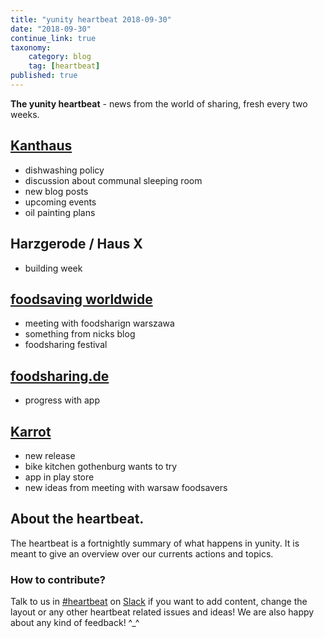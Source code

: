 ```yaml
---
title: "yunity heartbeat 2018-09-30"
date: "2018-09-30"
continue_link: true
taxonomy:
    category: blog
    tag: [heartbeat]
published: true
---
```


**The yunity heartbeat** - news from the world of sharing, fresh every two weeks.

## [Kanthaus](https://kanthaus.online)

- dishwashing policy
- discussion about communal sleeping room
- new blog posts
- upcoming events
- oil painting plans

## Harzgerode / Haus X

- building week

## [foodsaving worldwide](https://foodsaving.world)

- meeting with foodsharign warszawa
- something from nicks blog
- foodsharing festival

## [foodsharing.de](https://foodsharing.de)

- progress with app

## [Karrot](https://karrot.world)

- new release
- bike kitchen gothenburg wants to try
- app in play store
- new ideas from meeting with warsaw foodsavers

## About the heartbeat.
The heartbeat is a fortnightly summary of what happens in yunity. It is meant to give an overview over our currents actions and topics.

### How to contribute?
Talk to us in [#heartbeat](https://yunity.slack.com/messages/heartbeat/) on [Slack](https://slackin.yunity.org) if you want to add content, change the layout or any other heartbeat related issues and ideas! We are also happy about any kind of feedback! ^\_^
